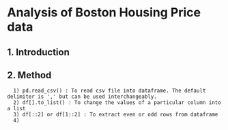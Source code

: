 # Analysis of Boston Housing Price data

## 1. Introduction



## 2. Method

      1) pd.read_csv() : To read csv file into dataframe. The default delimiter is ',' but can be used interchangeably.
      2) df[].to_list() : To change the values of a particular column into a list
      3) df[::2] or df[1::2] : To extract even or odd rows from dataframe
      4) 
